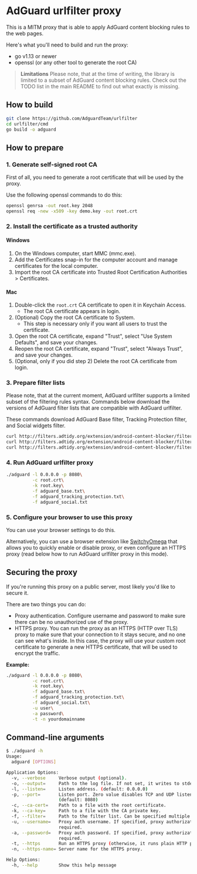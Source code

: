 # AdGuard urlfilter proxy

This is a MITM proxy that is able to apply AdGuard content blocking rules to the web pages.

Here's what you'll need to build and run the proxy:

* go v1.13 or newer
* openssl (or any other tool to generate the root CA)

> **Limitations**
> Please note, that at the time of writing, the library is limited to a subset of AdGuard content blocking rules.
Check out the TODO list in the main README to find out what exactly is missing. 

## How to build

```bash
git clone https://github.com/AdguardTeam/urlfilter
cd urlfilter/cmd
go build -o adguard
```

## How to prepare

### 1. Generate self-signed root CA

First of all, you need to generate a root certificate that will be used by the proxy.

Use the following openssl commands to do this:

```bash
openssl genrsa -out root.key 2048
openssl req -new -x509 -key demo.key -out root.crt
```

### 2. Install the certificate as a trusted authority

#### Windows

1. On the Windows computer, start MMC (mmc.exe).
2. Add the Certificates snap-in for the computer account and manage certificates for the local computer.
2. Import the root CA certificate into Trusted Root Certification Authorities > Certificates.

#### Mac

1. Double-click the `root.crt` CA certificate to open it in Keychain Access. 
    * The root CA certificate appears in login.
2. (Optional) Copy the root CA certificate to System. 
    * This step is necessary only if you want all users to trust the certificate.
3. Open the root CA certificate, expand "Trust", select "Use System Defaults", and save your changes.
4. Reopen the root CA certificate, expand "Trust", select "Always Trust", and save your changes.
5. (Optional, only if you did step 2) Delete the root CA certificate from login.

### 3. Prepare filter lists

Please note, that at the current moment, AdGuard urlfilter supports a limited subset of the filtering rules syntax.
Commands below download the versions of AdGuard filter lists that are compatible with AdGuard urlfilter.

These commands download AdGuard Base filter, Tracking Protection filter, and Social widgets filter.
```bash
curl http://filters.adtidy.org/extension/android-content-blocker/filters/2.txt > adguard_base.txt
curl http://filters.adtidy.org/extension/android-content-blocker/filters/3.txt > adguard_tracking_protection.txt
curl http://filters.adtidy.org/extension/android-content-blocker/filters/4.txt > adguard_social.txt
```

### 4. Run AdGuard urlfilter proxy

```bash
./adguard -l 0.0.0.0 -p 8080\
          -c root.crt\
          -k root.key\
          -f adguard_base.txt\
          -f adguard_tracking_protection.txt\
          -f adguard_social.txt
```

### 5. Configure your browser to use this proxy

You can use your browser settings to do this.

Alternatively, you can use a browser extension like [SwitchyOmega](https://github.com/FelisCatus/SwitchyOmega) 
that allows you to quickly enable or disable proxy, or even configure an HTTPS proxy (read below how to run AdGuard urlfilter proxy in this mode).

## Securing the proxy

If you're running this proxy on a public server, most likely you'd like to secure it.

There are two things you can do:

* Proxy authentication.
    Configure username and password to make sure there can be no unauthorized use of the proxy.
* HTTPS proxy.
    You can run the proxy as an HTTPS (HTTP over TLS) proxy to make sure 
    that your connection to it stays secure, and no one can see what's inside.
    In this case, the proxy will use your custom root certificate to 
    generate a new HTTPS certificate, that will be used to encrypt the traffic.
    
**Example:**

```bash
./adguard -l 0.0.0.0 -p 8080\
          -c root.crt\
          -k root.key\
          -f adguard_base.txt\
          -f adguard_tracking_protection.txt\
          -f adguard_social.txt\
          -u user\
          -a password\
          -t -n yourdomainname
```

## Command-line arguments

```bash
$ ./adguard -h
Usage:
  adguard [OPTIONS]

Application Options:
  -v, --verbose     Verbose output (optional).
  -o, --output=     Path to the log file. If not set, it writes to stderr.
  -l, --listen=     Listen address. (default: 0.0.0.0)
  -p, --port=       Listen port. Zero value disables TCP and UDP listeners.
                    (default: 8080)
  -c, --ca-cert=    Path to a file with the root certificate.
  -k, --ca-key=     Path to a file with the CA private key.
  -f, --filter=     Path to the filter list. Can be specified multiple times.
  -u, --username=   Proxy auth username. If specified, proxy authorization is
                    required.
  -a, --password=   Proxy auth password. If specified, proxy authorization is
                    required.
  -t, --https       Run an HTTPS proxy (otherwise, it runs plain HTTP proxy).
  -n, --https-name= Server name for the HTTPS proxy.

Help Options:
  -h, --help        Show this help message
```